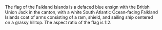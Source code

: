 The flag of the Falkland Islands is a defaced blue ensign with the British Union Jack in the canton, with a white South Atlantic Ocean-facing Falkland Islands coat of arms consisting of a ram, shield, and sailing ship centered on a grassy hilltop. The aspect ratio of the flag is 1:2.